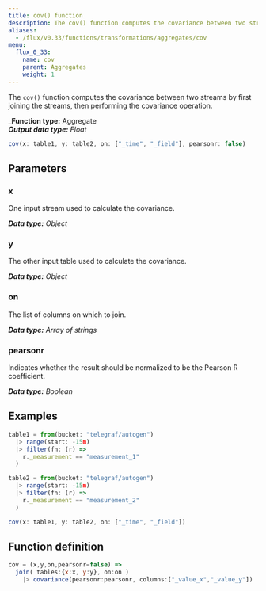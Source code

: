 ```yaml
---
title: cov() function
description: The cov() function computes the covariance between two streams by first joining the streams, then performing the covariance operation.
aliases:
  - /flux/v0.33/functions/transformations/aggregates/cov
menu:
  flux_0_33:
    name: cov
    parent: Aggregates
    weight: 1
---
```


The `cov()` function computes the covariance between two streams by first joining the streams,
then performing the covariance operation.

_**Function type:** Aggregate  
_**Output data type:** Float_

```js
cov(x: table1, y: table2, on: ["_time", "_field"], pearsonr: false)
```

## Parameters

### x
One input stream used to calculate the covariance.

_**Data type:** Object_

### y
The other input table used to calculate the covariance.

_**Data type:** Object_

### on
The list of columns on which to join.

_**Data type:** Array of strings_

### pearsonr
Indicates whether the result should be normalized to be the Pearson R coefficient.

_**Data type:** Boolean_


## Examples

```js
table1 = from(bucket: "telegraf/autogen")
  |> range(start: -15m)
  |> filter(fn: (r) =>
    r._measurement == "measurement_1"
  )

table2 = from(bucket: "telegraf/autogen")
  |> range(start: -15m)
  |> filter(fn: (r) =>
    r._measurement == "measurement_2"
  )

cov(x: table1, y: table2, on: ["_time", "_field"])
```

## Function definition
```js
cov = (x,y,on,pearsonr=false) =>
  join( tables:{x:x, y:y}, on:on )
    |> covariance(pearsonr:pearsonr, columns:["_value_x","_value_y"])
```
